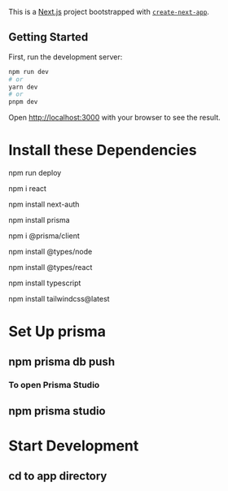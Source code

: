 This is a [Next.js](https://nextjs.org/) project bootstrapped with [`create-next-app`](https://github.com/vercel/next.js/tree/canary/packages/create-next-app).

## Getting Started

First, run the development server:

```bash
npm run dev
# or
yarn dev
# or
pnpm dev
```

Open [http://localhost:3000](http://localhost:3000) with your browser to see the result.
# Install these Dependencies

npm run deploy

npm i react

npm install next-auth

npm install prisma

npm i @prisma/client

npm install @types/node

npm install @types/react

npm install typescript


npm install tailwindcss@latest

# Set Up prisma
## npm prisma db push

### To open Prisma Studio
## npm prisma studio

# Start Development

## cd to app directory


